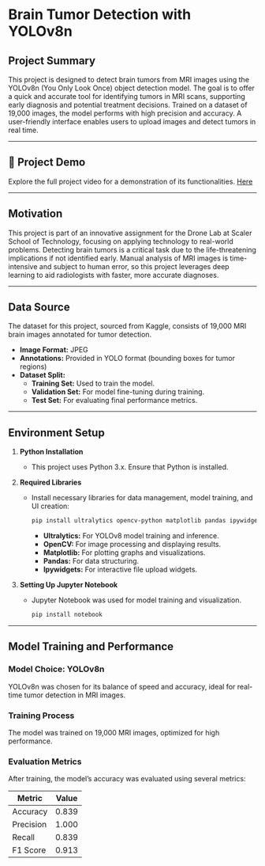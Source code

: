 # Brain Tumor Detection with YOLOv8n

## Project Summary
This project is designed to detect brain tumors from MRI images using the YOLOv8n (You Only Look Once) object detection model. The goal is to offer a quick and accurate tool for identifying tumors in MRI scans, supporting early diagnosis and potential treatment decisions. Trained on a dataset of 19,000 images, the model performs with high precision and accuracy. A user-friendly interface enables users to upload images and detect tumors in real time.

---

## 🎥 Project Demo
Explore the full project video for a demonstration of its functionalities. [Here](URL)


---

## Motivation
This project is part of an innovative assignment for the Drone Lab at Scaler School of Technology, focusing on applying technology to real-world problems. Detecting brain tumors is a critical task due to the life-threatening implications if not identified early. Manual analysis of MRI images is time-intensive and subject to human error, so this project leverages deep learning to aid radiologists with faster, more accurate diagnoses.

---

## Data Source
The dataset for this project, sourced from Kaggle, consists of 19,000 MRI brain images annotated for tumor detection.

- **Image Format:** JPEG
- **Annotations:** Provided in YOLO format (bounding boxes for tumor regions)
- **Dataset Split:**
  - **Training Set:** Used to train the model.
  - **Validation Set:** For model fine-tuning during training.
  - **Test Set:** For evaluating final performance metrics.

---

## Environment Setup

1. **Python Installation**
   - This project uses Python 3.x. Ensure that Python is installed.

2. **Required Libraries**
   - Install necessary libraries for data management, model training, and UI creation:
     ```bash
     pip install ultralytics opencv-python matplotlib pandas ipywidgets notebook
     ```
     - **Ultralytics:** For YOLOv8 model training and inference.
     - **OpenCV:** For image processing and displaying results.
     - **Matplotlib:** For plotting graphs and visualizations.
     - **Pandas:** For data structuring.
     - **Ipywidgets:** For interactive file upload widgets.

3. **Setting Up Jupyter Notebook**
   - Jupyter Notebook was used for model training and visualization.
     ```bash
     pip install notebook
     ```

---

## Model Training and Performance

### Model Choice: YOLOv8n
YOLOv8n was chosen for its balance of speed and accuracy, ideal for real-time tumor detection in MRI images.

### Training Process
The model was trained on 19,000 MRI images, optimized for high performance.

### Evaluation Metrics
After training, the model’s accuracy was evaluated using several metrics:

| Metric     | Value  |
|------------|--------|
| Accuracy   | 0.839  |
| Precision  | 1.000  |
| Recall     | 0.839  |
| F1 Score   | 0.913  |


